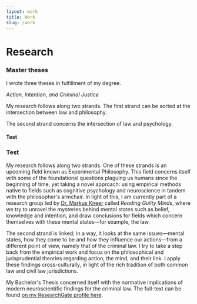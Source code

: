 ```yaml
---
layout: work
title: Work
slug: /work
---
```

# Research

### Master theses

I wrote three theses in fulfillment of my degree. 

*Action, Intention, and Criminal Justice*





My research follows along two strands. The first strand can be sorted at the intersection between law and philosophy. 



The second strand concerns the intersection of law and psychology. 





#### Test 

### Test





My research follows along two strands. One of these strands is an upcoming field known as Experimental Philosophy. This field concerns itself with some of the foundational questions plaguing us humans since the beginning of time, yet taking a novel approach: using empirical methods native to fields such as cognitive psychology and neuroscience in tandem with the philosopher's armchair. In light of this, I am currently part of a research group led by [Dr. Markus Kneer](https://markuskneer.com/) called *Reading Guilty Minds*, where we try to unravel the mysteries behind mental states such as belief, knowledge and intention, and draw conclusions for fields which concern themselves with these mental states—for example, the law.

The second strand is linked; in a way, it looks at the same issues—mental states, how they come to be and how they influence our actions—from a different point of view, namely that of the criminal law. I try to take a step back from the empirical work and focus on the philosophical and jurisprudential theories regarding action, the mind, and their link. I apply these findings cross-culturally, in light of the rich tradition of both common law and civil law jurisdictions.

My Bachelor's Thesis concerned itself with the normative implications of modern neuroscientific findings for the criminal law. The full-text can be found [on my ResearchGate profile here](https://www.researchgate.net/publication/336839623_From_Is_to_Ought_How_Scientific_Research_in_the_Field_of_Moral_Cognition_Can_Impact_the_Criminal_Law).




